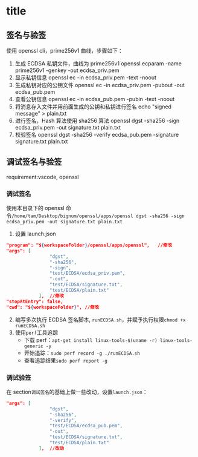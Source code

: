 # title

## 签名与验签

使用 openssl cli，prime256v1 曲线，步骤如下：

1. 生成 ECDSA 私钥文件，曲线为 prime256v1
   openssl ecparam -name prime256v1 -genkey -out ecdsa_priv.pem
2. 显示私钥信息
   openssl ec -in ecdsa_priv.pem -text -noout
3. 生成私钥对应的公钥文件
   openssl ec -in ecdsa_priv.pem -pubout -out ecdsa_pub.pem
4. 查看公钥信息
   openssl ec -in ecdsa_pub.pem -pubin -text -noout
5. 将消息存入文件并用前面生成的公钥和私钥进行签名
   echo "signed message" > plain.txt
6. 进行签名，Hash 算法使用 sha256 算法
   openssl dgst -sha256 -sign ecdsa_priv.pem -out signature.txt plain.txt
7. 校验签名
   openssl dgst -sha256 -verify ecdsa_pub.pem -signature signature.txt plain.txt

## 调试签名与验签

requirement:vscode, openssl

### 调试签名

使用本目录下的 openssl 命令`/home/tam/Desktop/bignum/openssl/apps/openssl dgst -sha256 -sign ecdsa_priv.pem -out signature.txt plain.txt`

1. 设置 launch.json

```json
"program": "${workspaceFolder}/openssl/apps/openssl",	//修改
"args": [
				"dgst",
				"-sha256",
				"-sign",
				"test/ECDSA/ecdsa_priv.pem",
				"-out",
				"test/ECDSA/signature.txt",
				"test/ECDSA/plain.txt"
			],	//修改
"stopAtEntry": false,
"cwd": "${workspaceFolder}", //修改
```

2. 编写多次执行 ECDSA 签名脚本, `runECDSA.sh`，并赋予执行权限`chmod +x runECDSA.sh`
3. 使用`perf`工具追踪
   - 下载 perf：`apt-get install linux-tools-$(uname -r) linux-tools-generic -y`
   - 开始追踪：`sudo perf record -g ./runECDSA.sh`
   - 查看追踪结果`sudo perf report -g`

### 调试验签

在 section`调试签名`的基础上做一些改动，设置`launch.json`：

```json
"args": [
				"dgst",
				"-sha256",
				"-verify",
				"test/ECDSA/ecdsa_pub.pem",
				"-out",
				"test/ECDSA/signature.txt",
				"test/ECDSA/plain.txt"
			],	//改动
```
